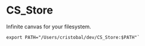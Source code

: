 # CS_Store

Infinite canvas for your filesystem.

```
export PATH="/Users/cristobal/dev/CS_Store:$PATH"`
```
